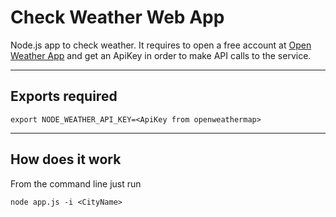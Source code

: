 # Check Weather Web App
Node.js app to check weather. It requires to open a free account at [Open Weather App](https://openweathermap.org) and get an ApiKey in order to make API calls to the service.

------

## Exports required
```
export NODE_WEATHER_API_KEY=<ApiKey from openweathermap>
```
------

## How does it work
From the command line just run
```
node app.js -i <CityName>
```